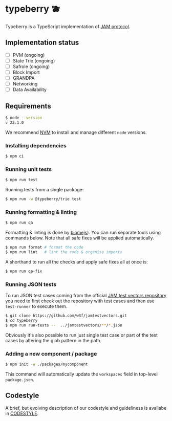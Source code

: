 # typeberry 🫐

Typeberry is a TypeScript implementation of [JAM protocol](https://graypaper.com/).

## Implementation status

- [ ] PVM (ongoing)
- [ ] State Trie (ongoing)
- [ ] Safrole (ongoing)
- [ ] Block Import
- [ ] GRANDPA
- [ ] Networking
- [ ] Data Availability

## Requirements

```bash
$ node --version
v 22.1.0
```

We recommend [NVM](https://github.com/nvm-sh/nvm) to install and manage different
`node` versions.

### Installing dependencies

```bash
$ npm ci
```

### Running unit tests

```bash
$ npm run test
```

Running tests from a single package:
```bash
$ npm run -w @typeberry/trie test
```

### Running formatting & linting

```bash
$ npm run qa
```

Formatting & linting is done by [biomejs](https://biomejs.dev/)). You can run
separate tools using commands below.
Note that all safe fixes will be applied automatically.

```bash
$ npm run format # format the code
$ npm run lint   # lint the code & organise imports
```

A shorthand to run all the checks and apply safe fixes all at once is:
```bash
$ npm run qa-fix
```

### Running JSON tests

To run JSON test cases coming from the official
[JAM test vectors repository](https://github.com/w3f/jamtestvectors/) you need
to first check out the repository with test cases and then use `test-runner`
to execute them.

```bash
$ git clone https://github.com/w3f/jamtestvectors.git
$ cd typeberry
$ npm run run-tests --  ../jamtestvectors/**/*.json
```

Obviously it's also possible to run just single test case or part of the test
cases by altering the glob pattern in the path.

### Adding a new component / package

```bash
$ npm init -w ./packages/mycomponent
```

This command will automatically update the `workspaces` field in top-level `package.json`.

## Codestyle

A brief, but evolving description of our codestyle and guideliness is availabe
in [CODESTYLE](./CODESTYLE.md).
